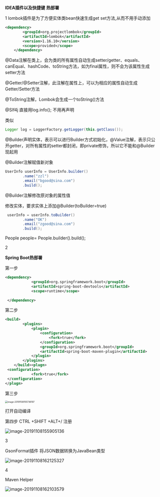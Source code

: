 **IDEA插件以及快捷键**  **热部署**

1 lombok插件是为了方便实体类bean快速生成get set方法,从而不用手动添加

```xml
<dependency>
        <groupId>org.projectlombok</groupId>
        <artifactId>lombok</artifactId>
        <version>1.16.10</version>
        <scope>provided</scope>
    </dependency>
```

 @Data注解在类上，会为类的所有属性自动生成setter/getter、equals、canEqual、hashCode、toString方法，如为final属性，则不会为该属性生成setter方法 

 @Getter/@Setter注解，此注解在属性上，可以为相应的属性自动生成Getter/Setter方法 

 @ToString注解，Lombok会生成一个toString()方法 

@Slf4j    直接用log.info();   不用再声明

类似

```java
Logger log = LoggerFactory.getLogger(this.getClass());
```

 @Builder声明实体，表示可以进行Builder方式初始化，@Value注解，表示只公开getter，对所有属性的setter都封闭，即private修饰，所以它不能和@Builder现起用

@Builder注解赋值新对象

```java
UserInfo userInfo = UserInfo.builder()
        .name("zzl")
        .email("bgood@sina.com")
        .build();
```

@Builder注解修改原对象的属性值

修改实体，要求实体上添加@Builder(toBuilder=true)

```java
 userInfo = userInfo.toBuilder()
        .name("OK")
        .email("zgood@sina.com")
        .build();
```

 People people= People.builder().build();

2

**Spring Boot热部署** 

第一步

```xml
<dependency>
            <groupId>org.springframework.boot</groupId>
            <artifactId>spring-boot-devtools</artifactId>
            <scope>runtime</scope>
            
 </dependency>
```

第二步

```xml
<build>
		<plugins>
			<plugin>
				<configuration>
					<fork>true</fork>
				</configuration>
				<groupId>org.springframework.boot</groupId>
				<artifactId>spring-boot-maven-plugin</artifactId>
			</plugin>
		</plugins>
	</build><plugn>
 <configuration>
			<fork>true</fork>
 </configuration>
</plugn>	
```

第三步

<img src="C:\Users\lenovo\AppData\Roaming\Typora\typora-user-images\image-20191108155736197.png" alt="image-20191108155736197" style="zoom:50%;" />

打开自动编译

第四步  CTRL +SHIFT +ALT+/  注册

![image-20191108155905136](C:\Users\lenovo\AppData\Roaming\Typora\typora-user-images\image-20191108155905136.png)

3

GsonFormat插件  将JSON数据转换为JavaBean类型

![image-20191108162125327](C:\Users\lenovo\AppData\Roaming\Typora\typora-user-images\image-20191108162125327.png)

4

Maven Helper

![image-20191108162103579](C:\Users\lenovo\AppData\Roaming\Typora\typora-user-images\image-20191108162103579.png)